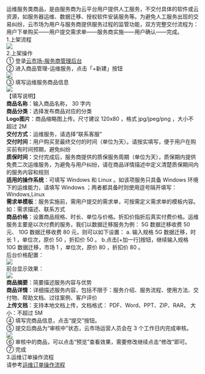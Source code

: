 运维服务类商品，是由服务商为云平台用户提供人工服务，不交付具体的软件或云资源，如服务器运维、数据迁移、授权软件安装服务等。为避免人工服务出现的交易纠纷，云市场为用户与服务商提供服务过程的监管功能，双方完整交付流程为：  
用户下单购买——用户提交需求单——服务商实施——用户确认——完成。  
1.上架流程  
 ![](http://imgcache.tce.fsphere.cn/image/mc.qcloudimg.com/static/img/9726e80a0ec5d0ec714a454ef3ff66e6/image.png)  
2.上架操作  
① 登录[云市场-服务商管理后台](http://console.tce.fsphere.cn/serviceprovider/goods/service)  
② 进入商品管理-运维服务，点击「+新建」按钮  
![](http://imgcache.tce.fsphere.cn/image/mc.qcloudimg.com/static/img/59ff35bf0c43c8e7dcc0f36d3d1cf94d/image.png)  
③ 填写运维服务商品信息  
![](http://imgcache.tce.fsphere.cn/image/mc.qcloudimg.com/static/img/d416322e28b03bd52deea25562312a77/image.png)  
【填写说明】  
**商品名称**：输入商品名称， 30 字内   
**商品分类**：选择发布商品对应的分类   
**Logo图片**：商品缩略图上传。尺寸建议 120x80  ，格式 jpg/jpeg/png ，大小不超过 2M   
**交付方式**：运维服务，请选择“联系客服”  
**交付时间**：用户购买至最终交付的时间（单位为天）。请按实填写，便于用户在购买前有时间预期，避免纠纷  
**质保时间**：交付完成后，服务商提供的质保服务周期（单位为天），质保期内提供免费二次运维服务，为避免与用户纠纷，请在商品详情描述中定义清楚质保期间内的服务内容和规则  
**适用的操作系统**：可填写 Windows 和 Linux 。如该项服务只具备 Windows 环境下的运维能力，请填写 Windows ；两者都具备时则使用逗号隔开填写： Windows,Linux  
**需求单模板**：服务实施前，需用户提交的需求单，可按需定义需求单的模板内容。如：需求描述、联系方式  
**商品价格**：设置商品规格、时长、单位与价格。折扣价指折后真实付费价格。运维服务主要是以次付费的服务，我们以数据迁移服务为例： 5G 数据迁移收费 50 元、 10G 数据迁移收费 80 元，则可以如下设置： a. 输入规格  5G 数据迁移，时长 1 ，单位次，原价 50 ，折扣价 50 。 b.点击[+加一行]按钮，继续输入规格 10G 数据迁移，市场 1 ，单位次，原价 80 ，折扣价 80 。    
后台价格配置：   
![](http://imgcache.tce.fsphere.cn/image/mc.qcloudimg.com/static/img/9f93b45822be381f97fa400894b1e708/image.png)  
前台显示效果：   
![](http://imgcache.tce.fsphere.cn/image/mc.qcloudimg.com/static/img/0961543762a6a884469ec45a6c2feb78/image.png)  
**商品摘要**：简要描述服务内容与优势  
**商品详情**：详细描述服务内容，包括不限于：服务介绍、服务流程、使用方法、交付物、帮助文档、过往案例、客户评价   
**上传文档**：支持本地文档上传，文档格式： PDF、Word、PPT、ZIP、RAR， 大小：不超过 5M   
④ 填写完商品信息，点击“提交”按钮。  
⑤ 提交后商品为“审核中”状态，云市场运营人员会在 3 个工作日内完成审核。   
![](http://imgcache.tce.fsphere.cn/image/mc.qcloudimg.com/static/img/e0e8dec5fe1122b8277c846e5611db9c/image.png)  
⑥ 审核中的商品，可以点击“预览”查看效果，需要修改继续点击“修改”即可。   
⑦ 完成   
3.运维订单操作流程   
请参考[运维订单操作流程](http://tce.fsphere.cn/document/product/306/11522#.E5.9B.9B.E3.80.81-.E8.AE.A2.E5.8D.95.E7.AE.A1.E7.90.86)
